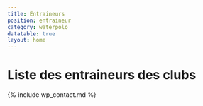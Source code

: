```yaml
---
title: Entraineurs
position: entraineur
category: waterpolo
datatable: true
layout: home
---
```


# Liste des entraineurs des clubs

{% include wp_contact.md %}